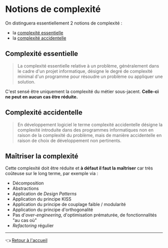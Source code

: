 # Notions de complexité

On distinguera essentiellement 2 notions de complexité :

* la [complexité essentielle](https://fr.wikipedia.org/wiki/Complexit%C3%A9_essentielle)
* la [complexité accidentelle](https://fr.wikipedia.org/wiki/Complexit%C3%A9_accidentelle)

## Complexité essentielle

> La complexité essentielle relative à un problème, généralement dans le cadre d'un projet informatique, désigne le degré de complexité minimal d'un programme pour résoudre un problème ou appliquer une solution.

C'est sensé être uniquement la complexité du métier sous-jacent. **Celle-ci ne peut en aucun cas être réduite.**

## Complexité accidentelle

> En développement logiciel le terme complexité accidentelle désigne la complexité introduite dans des programmes informatiques non en raison de la complexité du problème, mais de manière accidentelle en raison de choix de développement non pertinents.

## Maîtriser la complexité

Cette complexité doit être réduite et **à défaut il faut la maîtriser** car très coûteuse sur le long terme, par exemple via :

* Décomposition
* Abstractions
* Application de _Design Patterns_
* Application du principe KISS
* Application du principe de couplage faible / modularité
* Application du principe d'orthogonalité
* Pas d'_over-engineering_, d'optimisation prématurée, de fonctionnalités "au cas où"
* _Refactoring_ régulier

---
:point_left: [Retour à l'accueil](../README.md)
